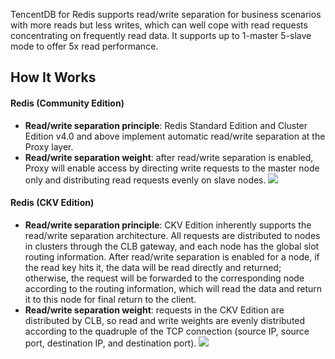 TencentDB for Redis supports read/write separation for business scenarios with more reads but less writes, which can well cope with read requests concentrating on frequently read data. It supports up to 1-master 5-slave mode to offer 5x read performance.

## How It Works
#### Redis (Community Edition)
- **Read/write separation principle**: Redis Standard Edition and Cluster Edition v4.0 and above implement automatic read/write separation at the Proxy layer.
- **Read/write separation weight**: after read/write separation is enabled, Proxy will enable access by directing write requests to the master node only and distributing read requests evenly on slave nodes.
![](https://main.qcloudimg.com/raw/ebdf223270b8bfbc250036470e96e3a7.png)

#### Redis (CKV Edition)
- **Read/write separation principle**: CKV Edition inherently supports the read/write separation architecture. All requests are distributed to nodes in clusters through the CLB gateway, and each node has the global slot routing information. After read/write separation is enabled for a node, if the read key hits it, the data will be read directly and returned; otherwise, the request will be forwarded to the corresponding node according to the routing information, which will read the data and return it to this node for final return to the client.
- **Read/write separation weight**: requests in the CKV Edition are distributed by CLB, so read and write weights are evenly distributed according to the quadruple of the TCP connection (source IP, source port, destination IP, and destination port).
![](https://main.qcloudimg.com/raw/3003faec1d3e55e4f3915532707a203d.png)
